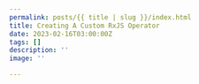 ```yaml
---
permalink: posts/{{ title | slug }}/index.html
title: Creating A Custom RxJS Operator
date: 2023-02-16T03:00:00Z
tags: []
description: ''
image: ''

---
```

